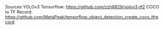 Sources
YOLOv3 Tensorflow: https://github.com/zzh8829/yolov3-tf2
COCO to TF Record: https://github.com/MetaPeak/tensorflow_object_detection_create_coco_tfrecord
